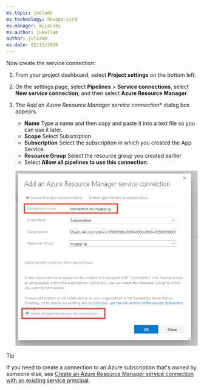 ```yaml
---
ms.topic: include
ms.technology: devops-cicd
ms.manager: mijacobs
ms.author: jukullam
author: juliakm
ms.date: 02/13/2020
---
```


Now create the service connection:

1. From your project dashboard, select **Project settings** on the bottom left.

2. On the settings page, select **Pipelines** > **Service connections**, select **New service connection**, and then select **Azure Resource Manager**.

3. The *Add an Azure Resource Manager service connection** dialog box appears. 

   * **Name** Type a name and then copy and paste it into a text file so you can use it later. 
   * **Scope** Select Subscription. 
   * **Subscription** Select the subscription in which you created the App Service.
   * **Resource Group** Select the resource group you created earlier 
   * Select **Allow all pipelines to use this connection**.

   ![New service connection dialog box](../media/add-service-connection-dialog-box.png)

> [!Tip]
> If you need to create a connection to an Azure subscription that's owned by someone else, see [Create an Azure Resource Manager service connection with an existing service principal](../../library/connect-to-azure.md#create-an-azure-resource-manager-service-connection-with-an-existing-service-principal).